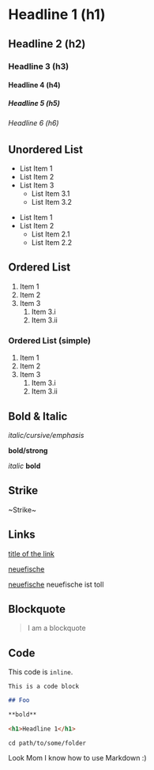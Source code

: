 # Headline 1 (h1)
## Headline 2 (h2)
### Headline 3 (h3)
#### Headline 4 (h4)
##### Headline 5 (h5)
###### Headline 6 (h6)

## Unordered List

* List Item 1
* List Item 2
* List Item 3
   * List Item 3.1
   * List Item 3.2

- List Item 1
- List Item 2
   - List Item 2.1
   - List Item 2.2


## Ordered List

1. Item 1
2. Item 2
3. Item 3
   1. Item 3.i
   2. Item 3.ii

### Ordered List (simple)

1. Item 1
1. Item 2
1. Item 3
   1. Item 3.i
   1. Item 3.ii


## Bold & Italic

*italic/cursive/emphasis*

**bold/strong**

_italic_
__bold__


## Strike

~Strike~


## Links

[title of the link](https://www.neuefische.de)

[neuefische][neuefische]

[neuefische][neuefische] neuefische ist toll


## Blockquote

> I am a blockquote


## Code

This code is `inline`.

```
This is a code block
```

```md
## Foo

**bold**
```

```html
<h1>Headline 1</h1>
```

```shell
cd path/to/some/folder
```


Look Mom I know how to use Markdown :)

[neuefische]: https://www.neuefische.de
[google]: https://www.google.com

